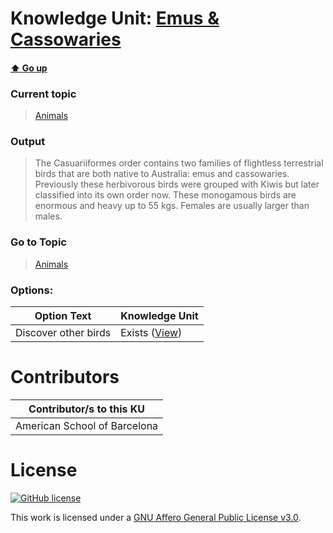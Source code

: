 # Knowledge Unit: [Emus &amp; Cassowaries](../../knowledge_units/animals/emus-cassowaries.md)

#### [:arrow_up: Go up](../../topics/animals.md)
### Current topic
> [Animals](../../topics/animals.md)
### Output
> The Casuariiformes order contains two families of flightless terrestrial birds that are both native to Australia: emus and cassowaries. Previously these herbivorous birds were grouped with Kiwis but later classified into its own order now. These monogamous birds are enormous and heavy up to 55 kgs. Females are usually larger than males.
### Go to Topic
> [Animals](../../topics/animals.md)

### Options: 

| Option Text | Knowledge Unit |
| - | - |  
| Discover other birds  |  Exists ([View](../../knowledge_units/animals/discover-other-birds.md))  | 

# Contributors

| Contributor/s to this KU |
| - | 
| American School of Barcelona |

# License
[![GitHub license](https://img.shields.io/github/license/inbrainz/cerebro)](https://github.com/inbrainz/cerebro/blob/master/LICENSE)

This work is licensed under a [GNU Affero General Public License v3.0](https://www.gnu.org/licenses/agpl-3.0.txt).